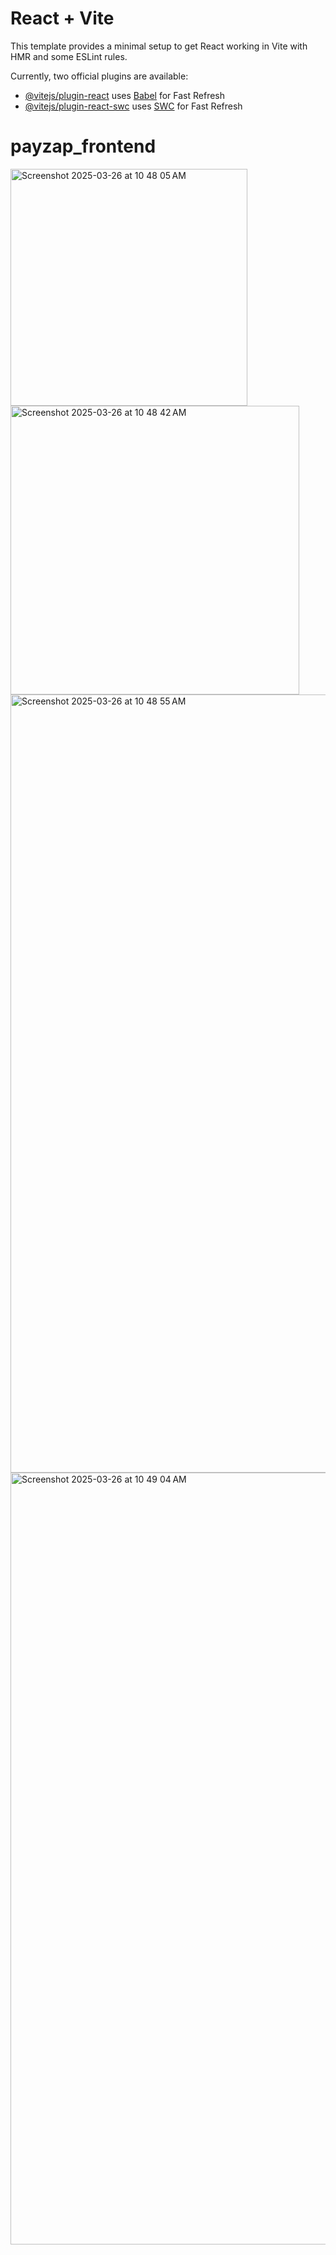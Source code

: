 # React + Vite

This template provides a minimal setup to get React working in Vite with HMR and some ESLint rules.

Currently, two official plugins are available:

- [@vitejs/plugin-react](https://github.com/vitejs/vite-plugin-react/blob/main/packages/plugin-react/README.md) uses [Babel](https://babeljs.io/) for Fast Refresh
- [@vitejs/plugin-react-swc](https://github.com/vitejs/vite-plugin-react-swc) uses [SWC](https://swc.rs/) for Fast Refresh
# payzap_frontend
<img width="379" alt="Screenshot 2025-03-26 at 10 48 05 AM" src="https://github.com/user-attachments/assets/4e01c429-c69a-4e6a-98e6-a6fb46d9a552" />
<img width="462" alt="Screenshot 2025-03-26 at 10 48 42 AM" src="https://github.com/user-attachments/assets/657cb811-0ade-411d-a135-33108d8780cc" />
<img width="1245" alt="Screenshot 2025-03-26 at 10 48 55 AM" src="https://github.com/user-attachments/assets/36825ffb-dd05-4600-a747-a8685d3ccbf1" />
<img width="1235" alt="Screenshot 2025-03-26 at 10 49 04 AM" src="https://github.com/user-attachments/assets/42755839-0a56-4b34-abf9-c9f429231a5f" />
